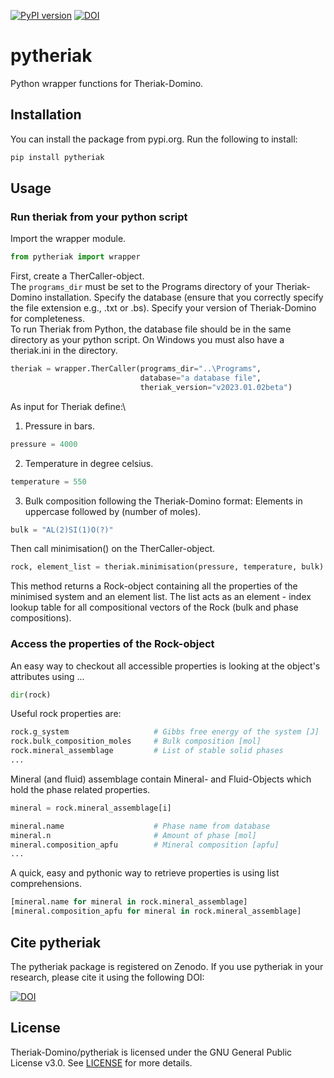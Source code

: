 [![PyPI version](https://badge.fury.io/py/pytheriak.svg)](https://badge.fury.io/py/pytheriak)
[![DOI](https://zenodo.org/badge/DOI/10.5281/zenodo.7945482.svg)](https://doi.org/10.5281/zenodo.7945482)


# pytheriak
Python wrapper functions for Theriak-Domino.
## Installation

You can install the package from pypi.org.
Run the following to install:

```python
pip install pytheriak
```

## Usage

### Run theriak from your python script

Import the wrapper module.

```python
from pytheriak import wrapper
```
First, create a TherCaller-object.\
The `programs_dir` must be set to the Programs directory of your Theriak-Domino installation. Specify the database (ensure that you correctly specify the file extension e.g., .txt or .bs). Specify your version of Theriak-Domino for completeness.\
To run Theriak from Python, the database file should be in the same directory as your python script. On Windows you must also have a theriak.ini in the directory.
```python
theriak = wrapper.TherCaller(programs_dir="..\Programs",
                             database="a database file",
                             theriak_version="v2023.01.02beta")
```
As input for Theriak define:\
1. Pressure in bars.
```python
pressure = 4000
```
2. Temperature in degree celsius.
```python
temperature = 550
```
3. Bulk composition following the Theriak-Domino format: Elements in uppercase followed by (number of moles).
```python
bulk = "AL(2)SI(1)O(?)"
```
Then call minimisation() on the TherCaller-object.
```python
rock, element_list = theriak.minimisation(pressure, temperature, bulk)
```
This method returns a Rock-object containing all the properties of the minimised system and an element list. The list acts as an element - index lookup table for all compositional vectors of the Rock (bulk and phase compositions).

### Access the properties of the Rock-object

An easy way to checkout all accessible properties is looking at the object's attributes using ...
```python
dir(rock)
```
Useful rock properties are:
```python
rock.g_system                   # Gibbs free energy of the system [J]
rock.bulk_composition_moles     # Bulk composition [mol]
rock.mineral_assemblage         # List of stable solid phases
...
```
Mineral (and fluid) assemblage contain Mineral- and Fluid-Objects which hold the phase related properties.
```python
mineral = rock.mineral_assemblage[i]

mineral.name                    # Phase name from database
mineral.n                       # Amount of phase [mol]
mineral.composition_apfu        # Mineral composition [apfu]
...
```
A quick, easy and pythonic way to retrieve properties is using list comprehensions.
```python
[mineral.name for mineral in rock.mineral_assemblage]
[mineral.composition_apfu for mineral in rock.mineral_assemblage]
```

## Cite pytheriak

The pytheriak package is registered on Zenodo. If you use pytheriak in your research, please cite it using the following DOI:

[![DOI](https://zenodo.org/badge/DOI/10.5281/zenodo.7945482.svg)](https://doi.org/10.5281/zenodo.7945482)

## License

Theriak-Domino/pytheriak is licensed under the GNU General Public License v3.0. See [LICENSE](LICENSE) for more details.
